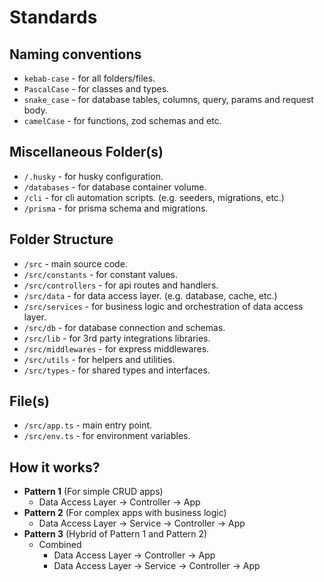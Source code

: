 # Standards

## Naming conventions

- `kebab-case` - for all folders/files.
- `PascalCase` - for classes and types.
- `snake_case` - for database tables, columns, query, params and request body.
- `camelCase` - for functions, zod schemas and etc.

## Miscellaneous Folder(s)

- `/.husky` - for husky configuration.
- `/databases` - for database container volume.
- `/cli` - for cli automation scripts. (e.g. seeders, migrations, etc.)
- `/prisma` - for prisma schema and migrations.

## Folder Structure

- `/src` - main source code.
- `/src/constants` - for constant values.
- `/src/controllers` - for api routes and handlers.
- `/src/data` - for data access layer. (e.g. database, cache, etc.)
- `/src/services` - for business logic and orchestration of data access layer.
- `/src/db` - for database connection and schemas.
- `/src/lib` - for 3rd party integrations libraries.
- `/src/middlewares` - for express middlewares.
- `/src/utils` - for helpers and utilities.
- `/src/types` - for shared types and interfaces.

## File(s)

- `/src/app.ts` - main entry point.
- `/src/env.ts` - for environment variables.

## How it works?

- **Pattern 1** (For simple CRUD apps)
  - Data Access Layer -> Controller -> App
- **Pattern 2** (For complex apps with business logic)
  - Data Access Layer -> Service -> Controller -> App
- **Pattern 3** (Hybrid of Pattern 1 and Pattern 2)
  - Combined
    - Data Access Layer -> Controller -> App
    - Data Access Layer -> Service -> Controller -> App
